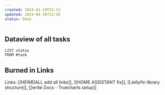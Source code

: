 ```yaml
---
created: 2024-01-19T21:13
updated: 2024-04-16T13:10
status: Done
---
```

## Dataview of all tasks
```dataview
LIST status
FROM #task 
```

## Burned in Links

Links: [[HEIMDALL add all links]], [[HOME ASSISTANT fix]], [[Jellyfin library structure]], [[write Docs - Truecharts setup]]
